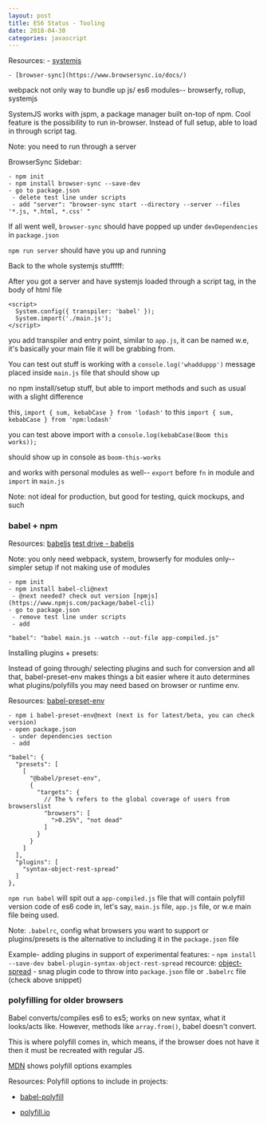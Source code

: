 ```yaml
---
layout: post
title: ES6 Status - Tooling
date: 2018-04-30
categories: javascript
---
```


Resources: 
	- [systemjs](https://github.com/systemjs/systemjs)

	- [browser-sync](https://www.browsersync.io/docs/)

webpack not only way to bundle up js/ es6 modules-- browserfy, rollup, systemjs


SystemJS works with jspm, a package manager built on-top of npm. Cool feature is the possibility to run in-browser. Instead of full setup, able to load in through script tag.

Note: you need to run through a server

BrowserSync Sidebar:

	- npm init
	- npm install browser-sync --save-dev
	- go to package.json
	 - delete test line under scripts
	 - add "server": "browser-sync start --directory --server --files '*.js, *.html, *.css' "

If all went well, `browser-sync` should have popped up under `devDependencies` in `package.json`

`npm run server` should have you up and running

Back to the whole systemjs stufffff:

After you got a server and have systemjs loaded through a script tag, in the body of html file

```
<script>
  System.config({ transpiler: 'babel' });
  System.import('./main.js');
</script>
```

you add transpiler and entry point, similar to `app.js`, it can be named w.e, it's basically your main file it will be grabbing from.

You can test out stuff is working with a `console.log('whadduppp')` message placed inside `main.js` file that should show up

no npm install/setup stuff, but able to import methods and such as usual with a slight difference

this, `import { sum, kebabCase } from 'lodash'` to this `import { sum, kebabCase } from 'npm:lodash'`

you can test above import with a `console.log(kebabCase(Boom this works));`

should show up in console as `boom-this-works`

and works with personal modules as well-- `export` before `fn` in module and `import` in `main.js`

Note: not ideal for production, but good for testing, quick mockups, and such

### babel + npm

Resources: 
	[babeljs](https://babeljs.io/)
	[test drive - babeljs](https://babeljs.io/repl/)

Note: you only need webpack, system, browserfy for modules only-- simpler setup if not making use of modules

	- npm init
	- npm install babel-cli@next
	 - @next needed? check out version [npmjs](https://www.npmjs.com/package/babel-cli)
	- go to package.json
	 - remove test line under scripts
	 - add 

`"babel": "babel main.js --watch --out-file app-compiled.js"`

Installing plugins + presets:

Instead of going through/ selecting plugins and such for conversion and all that, babel-preset-env makes things a bit easier where it auto determines what plugins/polyfills you may need based on browser or runtime env.

Resources:
	[babel-preset-env](https://github.com/babel/babel/tree/master/packages/babel-preset-env)

	- npm i babel-preset-env@next (next is for latest/beta, you can check version)
	- open package.json
	 - under dependencies section
	 - add

```
"babel": { 
  "presets": [
    [
      "@babel/preset-env", 
      {
        "targets": {
          // The % refers to the global coverage of users from browserslist
          "browsers": [ 
            ">0.25%", "not dead"
          ]
        }
      }
    ]
  ],
  "plugins": [
    "syntax-object-rest-spread"
  ]
},
```

`npm run babel` will spit out a `app-compiled.js` file that will contain polyfill version code of es6 code in, let's say, `main.js` file, `app.js` file, or w.e main file being used.

Note: `.babelrc`, config what browsers you want to support or plugins/presets is the alternative to including it in the `package.json` file

Example- adding plugins in support of experimental features:
	- `npm install --save-dev babel-plugin-syntax-object-rest-spread`
	recource: [object-spread](https://babeljs.io/docs/plugins/syntax-object-rest-spread/#top)
	- snag plugin code to throw into `package.json` file or `.babelrc` file (check above snippet)

### polyfilling for older browsers

Babel converts/compiles es6 to es5; works on new syntax, what it looks/acts like. However, methods like `array.from()`, babel doesn't convert.

This is where polyfill comes in, which means, if the browser does not have it then it must be recreated with regular JS.

[MDN](https://developer.mozilla.org/en-US/) shows polyfill options examples

Resources:
  Polyfill options to include in projects:

  - [babel-polyfill](https://babeljs.io/docs/usage/polyfill/)

  - [polyfill.io](https://polyfill.io/v2/docs/)


